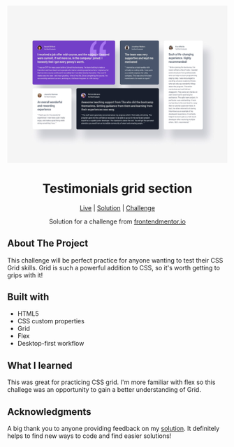 ![Clipboard landing page](https://github.com/NathanRayM/Frontend-Mentor-Testimonials-grid-section/blob/main/images/desktop-design.jpg)

<h1 align="center">Testimonials grid section</h1>

<div align="center">

[Live](https://nathanraym.github.io/Frontend-Mentor-Testimonials-grid-section/)
| [Solution](https://github.com/NathanRayM/Frontend-Mentor-Testimonials-grid-section.git)
| [Challenge](https://www.frontendmentor.io/challenges/testimonials-grid-section-Nnw6J7Un7)

Solution for a challenge from [frontendmentor.io](https://www.frontendmentor.io/)

</div>

## About The Project

This challenge will be perfect practice for anyone wanting to test their CSS Grid skills. Grid is such a powerful addition to CSS, so it's worth getting to grips with it!

## Built with

- HTML5
- CSS custom properties
- Grid
- Flex
- Desktop-first workflow

## What I learned

This was great for practicing CSS grid. I'm more familiar with flex so this challege was an opportunity to gain a better understanding of Grid.

## Acknowledgments

A big thank you to anyone providing feedback on my [solution]([https://www.frontendmentor.io/solutions/clipboard-landing-page---using-responsive-html-css-and-a-little-js-5aeXQ4pTQU](https://www.frontendmentor.io/solutions/testimonials-grid-section---css-grid-5PdqH7EKt7)). It definitely helps to find new ways to code and find easier solutions!

